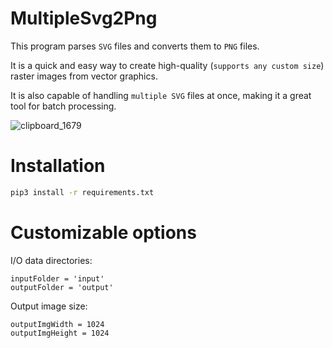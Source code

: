 MultipleSvg2Png
=======================================================================

This program parses `SVG` files and converts them to `PNG` files. 

It is a quick and easy way to create high-quality (`supports any custom size`) raster images from vector graphics. 

It is also capable of handling `multiple SVG` files at once, making it a great tool for batch processing.

![clipboard_1679](https://user-images.githubusercontent.com/77492646/226211165-651b24ab-b38c-4983-bd8b-95555f63b74e.png)

Installation
=======================================================================

```Bash
pip3 install -r requirements.txt
```

Customizable options
=======================================================================

I/O data directories:
```Py
inputFolder = 'input'
outputFolder = 'output'
```

Output image size:
```Py
outputImgWidth = 1024
outputImgHeight = 1024
```
